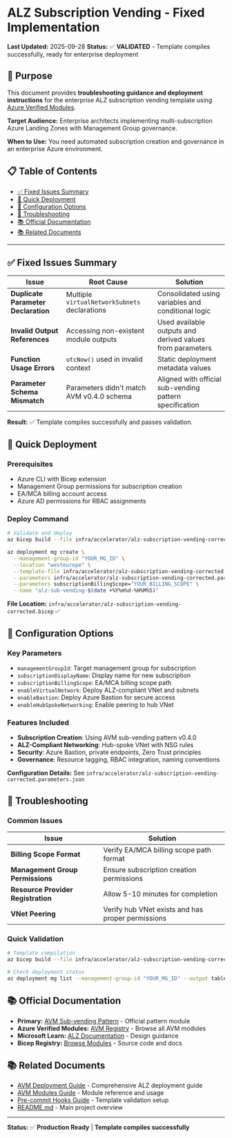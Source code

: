 # ALZ Subscription Vending - Fixed Implementation

**Last Updated:** 2025-09-28
**Status:** ✅ **VALIDATED** - Template compiles successfully, ready for enterprise deployment

## 🎯 Purpose

This document provides **troubleshooting guidance and deployment instructions** for the enterprise ALZ subscription vending template using [Azure Verified Modules](https://azure.github.io/Azure-Verified-Modules/).

**Target Audience:** Enterprise architects implementing multi-subscription Azure Landing Zones with Management Group governance.

**When to Use:** You need automated subscription creation and governance in an enterprise Azure environment.

## 📋 Table of Contents

- [✅ Fixed Issues Summary](#-fixed-issues-summary)
- [🚀 Quick Deployment](#-quick-deployment)
- [🔧 Configuration Options](#-configuration-options)
- [🚫 Troubleshooting](#-troubleshooting)
- [📚 Official Documentation](#-official-documentation)
- [📚 Related Documents](#-related-documents)

---

## ✅ Fixed Issues Summary

| Issue                               | Root Cause                                    | Solution                                                  |
| ----------------------------------- | --------------------------------------------- | --------------------------------------------------------- |
| **Duplicate Parameter Declaration** | Multiple `virtualNetworkSubnets` declarations | Consolidated using variables and conditional logic        |
| **Invalid Output References**       | Accessing non-existent module outputs         | Used available outputs and derived values from parameters |
| **Function Usage Errors**           | `utcNow()` used in invalid context            | Static deployment metadata values                         |
| **Parameter Schema Mismatch**       | Parameters didn't match AVM v0.4.0 schema     | Aligned with official sub-vending pattern specification   |

**Result:** ✅ Template compiles successfully and passes validation.

## 🚀 Quick Deployment

### Prerequisites

- Azure CLI with Bicep extension
- Management Group permissions for subscription creation
- EA/MCA billing account access
- Azure AD permissions for RBAC assignments

### Deploy Command

```bash
# Validate and deploy
az bicep build --file infra/accelerator/alz-subscription-vending-corrected.bicep

az deployment mg create \
  --management-group-id "YOUR_MG_ID" \
  --location "westeurope" \
  --template-file infra/accelerator/alz-subscription-vending-corrected.bicep \
  --parameters infra/accelerator/alz-subscription-vending-corrected.parameters.json \
  --parameters subscriptionBillingScope="YOUR_BILLING_SCOPE" \
  --name "alz-sub-vending-$(date +%Y%m%d-%H%M%S)"
```

**File Location:** `infra/accelerator/alz-subscription-vending-corrected.bicep` ✅

## 🔧 Configuration Options

### Key Parameters

- `managementGroupId`: Target management group for subscription
- `subscriptionDisplayName`: Display name for new subscription
- `subscriptionBillingScope`: EA/MCA billing scope path
- `enableVirtualNetwork`: Deploy ALZ-compliant VNet and subnets
- `enableBastion`: Deploy Azure Bastion for secure access
- `enableHubSpokeNetworking`: Enable peering to hub VNet

### Features Included

- **Subscription Creation**: Using AVM sub-vending pattern v0.4.0
- **ALZ-Compliant Networking**: Hub-spoke VNet with NSG rules
- **Security**: Azure Bastion, private endpoints, Zero Trust principles
- **Governance**: Resource tagging, RBAC integration, naming conventions

**Configuration Details:** See `infra/accelerator/alz-subscription-vending-corrected.parameters.json`

## 🚫 Troubleshooting

### Common Issues

| Issue                              | Solution                                          |
| ---------------------------------- | ------------------------------------------------- |
| **Billing Scope Format**           | Verify EA/MCA billing scope path format           |
| **Management Group Permissions**   | Ensure subscription creation permissions          |
| **Resource Provider Registration** | Allow 5-10 minutes for completion                 |
| **VNet Peering**                   | Verify hub VNet exists and has proper permissions |

### Quick Validation

```bash
# Template compilation
az bicep build --file infra/accelerator/alz-subscription-vending-corrected.bicep

# Check deployment status
az deployment mg list --management-group-id "YOUR_MG_ID" --output table
```

## 📚 Official Documentation

- **Primary:** [AVM Sub-vending Pattern](https://github.com/Azure/bicep-registry-modules/tree/main/avm/ptn/lz/sub-vending) - Official pattern module
- **Azure Verified Modules:** [AVM Registry](https://azure.github.io/Azure-Verified-Modules/) - Browse all AVM modules
- **Microsoft Learn:** [ALZ Documentation](https://docs.microsoft.com/en-us/azure/cloud-adoption-framework/ready/landing-zone/) - Design guidance
- **Bicep Registry:** [Browse Modules](https://github.com/Azure/bicep-registry-modules) - Source code and docs

## 📚 Related Documents

- [AVM Deployment Guide](avm-deployment-guide.md) - Comprehensive ALZ deployment guide
- [AVM Modules Guide](avm-modules-guide.md) - Module reference and usage
- [Pre-commit Hooks Guide](pre-commit-hooks-guide.md) - Template validation setup
- [README.md](../README.md) - Main project overview

---

**Status:** ✅ **Production Ready** | **Template compiles successfully**
